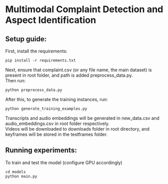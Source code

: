 # Multimodal Complaint Detection and Aspect Identification

## Setup guide:

First, install the requirements:
```
pip install -r requirements.txt
```

Next, ensure that complaint.csv (or any file name, the main dataset) is present in root folder, and path is added preprocess_data.py.  
Then run:
```
python preprocess_data.py
```

After this, to generate the training instances, run:
```
python generate_training_examples.py
```  
Transcripts and audio embeddings will be generated in new_data.csv and audio_embeddings.csv in root folder respectively.  
Videos will be downloaded to downloads folder in root directory, and keyframes will be stored in the testframes folder.

## Running experiments:
To train and test the model (configure GPU accordingly)

```
cd models
python main.py
```